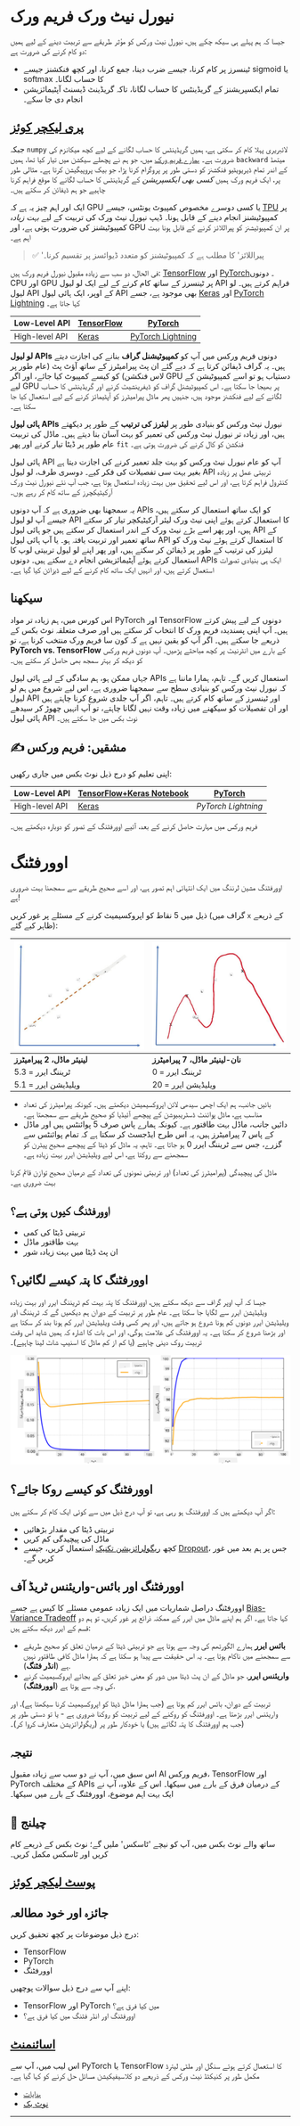<!--
CO_OP_TRANSLATOR_METADATA:
{
  "original_hash": "ddd216f558a255260a9374008002c971",
  "translation_date": "2025-09-23T06:47:27+00:00",
  "source_file": "lessons/3-NeuralNetworks/05-Frameworks/README.md",
  "language_code": "ur"
}
-->
# نیورل نیٹ ورک فریم ورک

جیسا کہ ہم پہلے ہی سیکھ چکے ہیں، نیورل نیٹ ورکس کو مؤثر طریقے سے تربیت دینے کے لیے ہمیں دو کام کرنے کی ضرورت ہے:

* ٹینسرز پر کام کرنا، جیسے ضرب دینا، جمع کرنا، اور کچھ فنکشنز جیسے sigmoid یا softmax کا حساب لگانا۔
* تمام ایکسپریشنز کے گریڈینٹس کا حساب لگانا، تاکہ گریڈینٹ ڈیسنٹ آپٹیمائزیشن انجام دی جا سکے۔

## [پری لیکچر کوئز](https://ff-quizzes.netlify.app/en/ai/quiz/9)

جبکہ `numpy` لائبریری پہلا کام کر سکتی ہے، ہمیں گریڈینٹس کا حساب لگانے کے لیے کچھ میکانزم کی ضرورت ہے۔ [ہمارے فریم ورک](../04-OwnFramework/OwnFramework.ipynb) میں، جو ہم نے پچھلے سیکشن میں تیار کیا تھا، ہمیں `backward` میتھڈ کے اندر تمام ڈیریویٹیو فنکشنز کو دستی طور پر پروگرام کرنا پڑا، جو بیک پروپیگیشن کرتا ہے۔ مثالی طور پر، ایک فریم ورک ہمیں *کسی بھی ایکسپریشن* کے گریڈینٹس کا حساب لگانے کا موقع فراہم کرنا چاہیے جو ہم ڈیفائن کر سکتے ہیں۔

ایک اور اہم چیز یہ ہے کہ GPU یا کسی دوسرے مخصوص کمپیوٹ یونٹس، جیسے [TPU](https://en.wikipedia.org/wiki/Tensor_Processing_Unit) پر کمپیوٹیشنز انجام دینے کے قابل ہونا۔ ڈیپ نیورل نیٹ ورک کی تربیت کے لیے *بہت زیادہ* کمپیوٹیشنز کی ضرورت ہوتی ہے، اور GPU پر ان کمپیوٹیشنز کو پیراللائز کرنے کے قابل ہونا بہت اہم ہے۔

> ✅ 'پیراللائز' کا مطلب ہے کہ کمپیوٹیشنز کو متعدد ڈیوائسز پر تقسیم کرنا۔

فی الحال، دو سب سے زیادہ مقبول نیورل فریم ورک ہیں: [TensorFlow](http://TensorFlow.org) اور [PyTorch](https://pytorch.org/)۔ دونوں CPU اور GPU پر ٹینسرز کے ساتھ کام کرنے کے لیے ایک لو لیول API فراہم کرتے ہیں۔ لو لیول API کے اوپر، ایک ہائی لیول API بھی موجود ہے، جسے [Keras](https://keras.io/) اور [PyTorch Lightning](https://pytorchlightning.ai/) کہا جاتا ہے۔

Low-Level API | [TensorFlow](http://TensorFlow.org) | [PyTorch](https://pytorch.org/)
--------------|-------------------------------------|--------------------------------
High-level API| [Keras](https://keras.io/) | [PyTorch Lightning](https://pytorchlightning.ai/)

**لو لیول APIs** دونوں فریم ورکس میں آپ کو **کمپیوٹیشنل گراف** بنانے کی اجازت دیتے ہیں۔ یہ گراف ڈیفائن کرتا ہے کہ دیے گئے ان پٹ پیرامیٹرز کے ساتھ آؤٹ پٹ (عام طور پر لاس فنکشن) کو کیسے کمپیوٹ کیا جائے، اور اگر GPU دستیاب ہو تو اسے کمپیوٹیشن کے لیے GPU پر بھیجا جا سکتا ہے۔ اس کمپیوٹیشنل گراف کو ڈیفرینشیٹ کرنے اور گریڈینٹس کا حساب لگانے کے لیے فنکشنز موجود ہیں، جنہیں پھر ماڈل پیرامیٹرز کو آپٹیمائز کرنے کے لیے استعمال کیا جا سکتا ہے۔

**ہائی لیول APIs** نیورل نیٹ ورکس کو بنیادی طور پر **لیئرز کی ترتیب** کے طور پر دیکھتے ہیں، اور زیادہ تر نیورل نیٹ ورکس کی تعمیر کو بہت آسان بنا دیتے ہیں۔ ماڈل کی تربیت عام طور پر ڈیٹا تیار کرنے اور پھر `fit` فنکشن کو کال کرنے کی ضرورت ہوتی ہے۔

ہائی لیول API آپ کو عام نیورل نیٹ ورکس کو بہت جلد تعمیر کرنے کی اجازت دیتا ہے بغیر بہت سی تفصیلات کی فکر کیے۔ دوسری طرف، لو لیول API تربیتی عمل پر زیادہ کنٹرول فراہم کرتا ہے، اور اس لیے تحقیق میں بہت زیادہ استعمال ہوتا ہے، جب آپ نئے نیورل نیٹ ورک آرکیٹیکچرز کے ساتھ کام کر رہے ہوں۔

یہ سمجھنا بھی ضروری ہے کہ آپ دونوں APIs کو ایک ساتھ استعمال کر سکتے ہیں، جیسے آپ لو لیول API کا استعمال کرتے ہوئے اپنی نیٹ ورک لیئر آرکیٹیکچر تیار کر سکتے ہیں، اور پھر اسے بڑے نیٹ ورک کے اندر استعمال کر سکتے ہیں جو ہائی لیول API کے ساتھ تعمیر اور تربیت یافتہ ہو۔ یا آپ ہائی لیول API کا استعمال کرتے ہوئے نیٹ ورک کو لیئرز کی ترتیب کے طور پر ڈیفائن کر سکتے ہیں، اور پھر اپنے لو لیول تربیتی لوپ کا استعمال کرتے ہوئے آپٹیمائزیشن انجام دے سکتے ہیں۔ دونوں APIs ایک ہی بنیادی تصورات استعمال کرتے ہیں، اور انہیں ایک ساتھ کام کرنے کے لیے ڈیزائن کیا گیا ہے۔

## سیکھنا

اس کورس میں، ہم زیادہ تر مواد PyTorch اور TensorFlow دونوں کے لیے پیش کرتے ہیں۔ آپ اپنی پسندیدہ فریم ورک کا انتخاب کر سکتے ہیں اور صرف متعلقہ نوٹ بکس کے ذریعے جا سکتے ہیں۔ اگر آپ کو یقین نہیں ہے کہ کون سا فریم ورک منتخب کرنا ہے، تو **PyTorch vs. TensorFlow** کے بارے میں انٹرنیٹ پر کچھ مباحثے پڑھیں۔ آپ دونوں فریم ورکس کو دیکھ کر بہتر سمجھ بھی حاصل کر سکتے ہیں۔

جہاں ممکن ہو، ہم سادگی کے لیے ہائی لیول APIs استعمال کریں گے۔ تاہم، ہمارا ماننا ہے کہ نیورل نیٹ ورکس کو بنیادی سطح سے سمجھنا ضروری ہے، اس لیے شروع میں ہم لو لیول API اور ٹینسرز کے ساتھ کام کرتے ہیں۔ تاہم، اگر آپ جلدی شروع کرنا چاہتے ہیں اور ان تفصیلات کو سیکھنے میں زیادہ وقت نہیں لگانا چاہتے، تو آپ انہیں چھوڑ کر سیدھے ہائی لیول API نوٹ بکس میں جا سکتے ہیں۔

## ✍️ مشقیں: فریم ورکس

اپنی تعلیم کو درج ذیل نوٹ بکس میں جاری رکھیں:

Low-Level API | [TensorFlow+Keras Notebook](IntroKerasTF.ipynb) | [PyTorch](IntroPyTorch.ipynb)
--------------|-------------------------------------|--------------------------------
High-level API| [Keras](IntroKeras.ipynb) | *PyTorch Lightning*

فریم ورکس میں مہارت حاصل کرنے کے بعد، آئیے اوورفٹنگ کے تصور کو دوبارہ دیکھتے ہیں۔

# اوورفٹنگ

اوورفٹنگ مشین لرننگ میں ایک انتہائی اہم تصور ہے، اور اسے صحیح طریقے سے سمجھنا بہت ضروری ہے!

ذیل میں 5 نقاط کو اپروکسیمیٹ کرنے کے مسئلے پر غور کریں (گراف میں `x` کے ذریعے ظاہر کیے گئے):

![linear](../../../../../translated_images/overfit1.f24b71c6f652e59e6bed7245ffbeaecc3ba320e16e2221f6832b432052c4da43.ur.jpg) | ![overfit](../../../../../translated_images/overfit2.131f5800ae10ca5e41d12a411f5f705d9ee38b1b10916f284b787028dd55cc1c.ur.jpg)
-------------------------|--------------------------
**لینیئر ماڈل، 2 پیرامیٹرز** | **نان-لینیئر ماڈل، 7 پیرامیٹرز**
ٹریننگ ایرر = 5.3 | ٹریننگ ایرر = 0
ویلیڈیشن ایرر = 5.1 | ویلیڈیشن ایرر = 20

* بائیں جانب، ہم ایک اچھی سیدھی لائن اپروکسیمیشن دیکھتے ہیں۔ کیونکہ پیرامیٹرز کی تعداد مناسب ہے، ماڈل پوائنٹ ڈسٹریبیوشن کے پیچھے آئیڈیا کو صحیح طریقے سے سمجھتا ہے۔
* دائیں جانب، ماڈل بہت طاقتور ہے۔ کیونکہ ہمارے پاس صرف 5 پوائنٹس ہیں اور ماڈل کے پاس 7 پیرامیٹرز ہیں، یہ اس طرح ایڈجسٹ کر سکتا ہے کہ تمام پوائنٹس سے گزرے، جس سے ٹریننگ ایرر 0 ہو جاتا ہے۔ تاہم، یہ ماڈل کو ڈیٹا کے پیچھے صحیح پیٹرن کو سمجھنے سے روکتا ہے، اس لیے ویلیڈیشن ایرر بہت زیادہ ہے۔

ماڈل کی پیچیدگی (پیرامیٹرز کی تعداد) اور تربیتی نمونوں کی تعداد کے درمیان صحیح توازن قائم کرنا بہت ضروری ہے۔

## اوورفٹنگ کیوں ہوتی ہے؟

  * تربیتی ڈیٹا کی کمی
  * بہت طاقتور ماڈل
  * ان پٹ ڈیٹا میں بہت زیادہ شور

## اوورفٹنگ کا پتہ کیسے لگائیں؟

جیسا کہ آپ اوپر گراف سے دیکھ سکتے ہیں، اوورفٹنگ کا پتہ بہت کم ٹریننگ ایرر اور بہت زیادہ ویلیڈیشن ایرر سے لگایا جا سکتا ہے۔ عام طور پر تربیت کے دوران ہم دیکھیں گے کہ ٹریننگ اور ویلیڈیشن ایرر دونوں کم ہونا شروع ہو جاتے ہیں، اور پھر کسی وقت ویلیڈیشن ایرر کم ہونا بند کر سکتا ہے اور بڑھنا شروع کر سکتا ہے۔ یہ اوورفٹنگ کی علامت ہوگی، اور اس بات کا اشارہ کہ ہمیں شاید اس وقت تربیت روک دینی چاہیے (یا کم از کم ماڈل کا اسنیپ شاٹ لینا چاہیے)۔

![overfitting](../../../../../translated_images/Overfitting.408ad91cd90b4371d0a81f4287e1409c359751adeb1ae450332af50e84f08c3e.ur.png)

## اوورفٹنگ کو کیسے روکا جائے؟

اگر آپ دیکھتے ہیں کہ اوورفٹنگ ہو رہی ہے، تو آپ درج ذیل میں سے کوئی ایک کام کر سکتے ہیں:

 * تربیتی ڈیٹا کی مقدار بڑھائیں
 * ماڈل کی پیچیدگی کم کریں
 * کچھ [ریگولرائزیشن تکنیک](../../4-ComputerVision/08-TransferLearning/TrainingTricks.md) استعمال کریں، جیسے [Dropout](../../4-ComputerVision/08-TransferLearning/TrainingTricks.md#Dropout)، جس پر ہم بعد میں غور کریں گے۔

## اوورفٹنگ اور بائس-واریئنس ٹریڈ آف

اوورفٹنگ دراصل شماریات میں ایک زیادہ عمومی مسئلے کا کیس ہے جسے [Bias-Variance Tradeoff](https://en.wikipedia.org/wiki/Bias%E2%80%93variance_tradeoff) کہا جاتا ہے۔ اگر ہم اپنے ماڈل میں ایرر کے ممکنہ ذرائع پر غور کریں، تو ہم دو قسم کے ایرر دیکھ سکتے ہیں:

* **بائس ایرر** ہمارے الگورتھم کی وجہ سے ہوتا ہے جو تربیتی ڈیٹا کے درمیان تعلق کو صحیح طریقے سے سمجھنے میں ناکام ہوتا ہے۔ یہ اس حقیقت سے پیدا ہو سکتا ہے کہ ہمارا ماڈل کافی طاقتور نہیں ہے (**انڈر فٹنگ**).
* **واریئنس ایرر**، جو ماڈل کے ان پٹ ڈیٹا میں شور کو معنی خیز تعلق کے بجائے اپروکسیمیٹ کرنے کی وجہ سے ہوتا ہے (**اوورفٹنگ**).

تربیت کے دوران، بائس ایرر کم ہوتا ہے (جب ہمارا ماڈل ڈیٹا کو اپروکسیمیٹ کرنا سیکھتا ہے)، اور واریئنس ایرر بڑھتا ہے۔ اوورفٹنگ کو روکنے کے لیے تربیت کو روکنا ضروری ہے - یا تو دستی طور پر (جب ہم اوورفٹنگ کا پتہ لگاتے ہیں) یا خودکار طور پر (ریگولرائزیشن متعارف کروا کر)۔

## نتیجہ

اس سبق میں، آپ نے دو سب سے زیادہ مقبول AI فریم ورکس، TensorFlow اور PyTorch کے مختلف APIs کے درمیان فرق کے بارے میں سیکھا۔ اس کے علاوہ، آپ نے ایک بہت اہم موضوع، اوورفٹنگ کے بارے میں سیکھا۔

## 🚀 چیلنج

ساتھ والے نوٹ بکس میں، آپ کو نیچے 'ٹاسکس' ملیں گے؛ نوٹ بکس کے ذریعے کام کریں اور ٹاسکس مکمل کریں۔

## [پوسٹ لیکچر کوئز](https://ff-quizzes.netlify.app/en/ai/quiz/10)

## جائزہ اور خود مطالعہ

درج ذیل موضوعات پر کچھ تحقیق کریں:

- TensorFlow
- PyTorch
- اوورفٹنگ

اپنے آپ سے درج ذیل سوالات پوچھیں:

- TensorFlow اور PyTorch میں کیا فرق ہے؟
- اوورفٹنگ اور انڈر فٹنگ میں کیا فرق ہے؟

## [اسائنمنٹ](lab/README.md)

اس لیب میں، آپ سے PyTorch یا TensorFlow کا استعمال کرتے ہوئے سنگل اور ملٹی لیئرڈ مکمل طور پر کنیکٹڈ نیٹ ورکس کے ذریعے دو کلاسیفیکیشن مسائل حل کرنے کو کہا گیا ہے۔

* [ہدایات](lab/README.md)
* [نوٹ بک](lab/LabFrameworks.ipynb)

---

